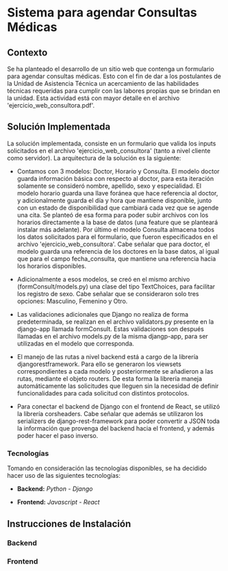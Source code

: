 # Sistema para agendar Consultas Médicas

## Contexto

Se ha planteado el desarrollo de un sitio web que contenga un formulario para agendar consultas médicas. Esto con el fin de dar
a los postulantes de la Unidad de Asistencia Técnica un acercamiento de las habilidades técnicas requeridas para cumplir con las labores propias que se brindan en la unidad. Esta actividad está con mayor detalle en el archivo 'ejercicio_web_consultora.pdf'.

## Solución Implementada

La solución implementada, consiste en un formulario que valida los inputs solicitados en el archivo 'ejercicio_web_consultora' (tanto a nivel cliente como servidor). La arquitectura de la solución es la siguiente:
- Contamos con 3 modelos: Doctor, Horario y Consulta. El modelo doctor guarda información básica con respecto al doctor, para esta iteración solamente se consideró nombre, apellido, sexo y especialidad. El modelo horario guarda una llave foránea que hace referencia al doctor, y adicionalmente guarda el día y hora que mantiene disponible, junto con un estado de disponibilidad que cambiará cada vez que se agende una cita. Se planteó de esa forma para poder subir archivos con los horarios directamente a la base de datos (una feature que se planteará instalar más adelante). Por último el modelo Consulta almacena todos los datos solicitados para el formulario, que fueron especificados en el archivo 'ejercicio_web_consultora'. Cabe señalar que para doctor, el modelo guarda una referencia de los doctores en la base datos, al igual que para el campo fecha_consulta, que mantiene una referencia hacia los horarios disponibles.
  
- Adicionalmente a esos modelos, se creó en el mismo archivo (formConsult/models.py) una clase del tipo TextChoices, para facilitar los registro de sexo. Cabe señalar que se consideraron solo tres opciones: Masculino, Femenino y Otro.
  
  
- Las validaciones adicionales que Django no realiza de forma predeterminada, se realizan en el archivo validators.py presente en la django-app llamada formConsult. Estas validaciones son después llamadas en el archivo models.py de la misma djangp-app, para ser utilizadas en el modelo que corresponda.
  
- El manejo de las rutas a nivel backend está  a cargo de la librería djangorestframework. Para ello se generaron los viewsets correspondientes a cada modelo y posteriormente se añadieron a las rutas, mediante el objeto routers. De esta forma la librería maneja automáticamente las solicitudes que lleguen sin la necesidad de definir funcionalidades para cada solicitud con distintos protocolos. 
  
- Para conectar el backend de Django con el frontend de React, se utilizó la librería corsheaders. Cabe señalar que además se utilizaron los serializers de django-rest-framework para poder convertir a JSON toda la información que provenga del backend hacia el frontend, y además poder hacer el paso inverso.
  






### Tecnologías

Tomando en consideración las tecnologías disponibles, se ha decidido hacer uso de las siguientes tecnologías:

-   **Backend:** _Python - Django_

-   **Frontend:** _Javascript - React_

## Instrucciones de Instalación

### Backend

### Frontend
